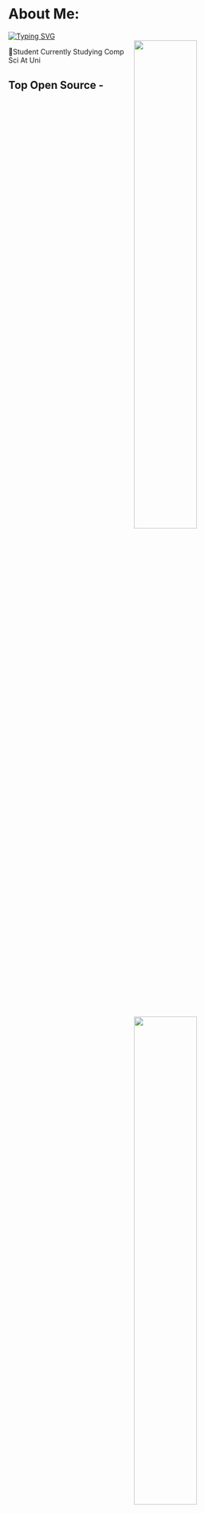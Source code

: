 # About Me:
[![Typing SVG](https://readme-typing-svg.demolab.com/?lines=Beamed+By+Spin+🐀)](https://git.io/typing-svg)   
<img width="50%" align="right" src="https://github-readme-stats.vercel.app/api?username=SSIDSpin&theme=gotham&hide_border=false&include_all_commits=false&count_private=false">
<img width="50%" align="right" src="https://github-readme-streak-stats.herokuapp.com/?user=SSIDSpin&theme=gotham&hide_border=false">
<img width="50%" align="right" src="https://github-readme-stats.vercel.app/api/top-langs/?username=SSIDSpin&theme=gotham&hide_border=false&include_all_commits=false&count_private=false&layout=compact">

:speech_balloon:Student Currently Studying Comp Sci At Uni


## Top Open Source -
[![Minecraft OTC Phisher + Auto Secure](https://github-readme-stats.vercel.app/api/pin/?username=SSIDSpin&repo=Minecraft-Account-Discord-Bot-Phisher&border_color=FFFFFF&bg_color=000000&title_color=C9D1D9&text_color=8B949E&icon_color=FFFFFF)](https://github.com/SSIDSpin/Minecraft-Account-Discord-Bot-Phisher)
